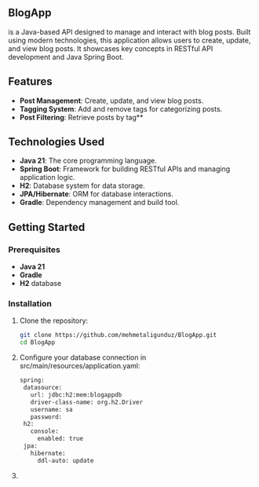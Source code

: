 ## BlogApp 
is a Java-based API designed to manage and interact with blog posts. Built using modern technologies, this application allows users to create, update, and view blog posts. It showcases key concepts in RESTful API development and Java Spring Boot.

## Features

- **Post Management**: Create, update, and view blog posts.
- **Tagging System**: Add and remove tags for categorizing posts.
- **Post Filtering**: Retrieve posts by tag**

## Technologies Used

- **Java 21**: The core programming language.
- **Spring Boot**: Framework for building RESTful APIs and managing application logic.
- **H2**: Database system for data storage.
- **JPA/Hibernate**: ORM for database interactions.
- **Gradle**: Dependency management and build tool.

## Getting Started

### Prerequisites

- **Java 21**
- **Gradle**
- **H2** database

### Installation

1. Clone the repository:
   ```bash
   git clone https://github.com/mehmetaligunduz/BlogApp.git
   cd BlogApp
2. Configure your database connection in src/main/resources/application.yaml:
   ```bash
   spring:
    datasource:
      url: jdbc:h2:mem:blogappdb
      driver-class-name: org.h2.Driver
      username: sa
      password:
    h2:
      console:
        enabled: true
    jpa:
      hibernate:
        ddl-auto: update
3. 
